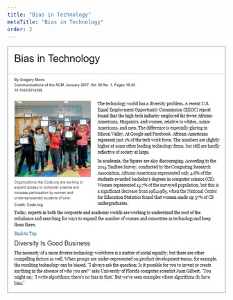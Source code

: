 ```yaml
---
title: "Bias in Technology"
metaTitle: "Bias in Technology"
order: 2
---
```


![Bias in Technology](bias-in-technology.jpg)

<LinkCard title="Read the 'Bias in Technology' Article" url="https://cacm.acm.org/magazines/2017/1/211099-bias-in-technology/fulltext" />
